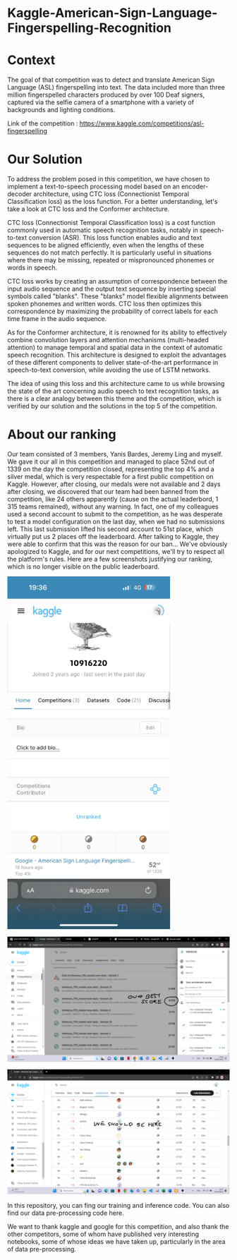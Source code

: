 # Kaggle-American-Sign-Language-Fingerspelling-Recognition

# Context

The goal of that competition was to detect and translate American Sign Language (ASL) fingerspelling into text. The data included more than three million fingerspelled characters produced by over 100 Deaf signers, captured via the selfie camera of a smartphone with a variety of backgrounds and lighting conditions.

Link of the competition : https://www.kaggle.com/competitions/asl-fingerspelling

# Our Solution

To address the problem posed in this competition, we have chosen to implement a text-to-speech processing model based on an encoder-decoder architecture, using CTC loss (Connectionist Temporal Classification loss) as the loss function. For a better understanding, let's take a look at CTC loss and the Conformer architecture.

CTC loss (Connectionist Temporal Classification loss) is a cost function commonly used in automatic speech recognition tasks, notably in speech-to-text conversion (ASR). This loss function enables audio and text sequences to be aligned efficiently, even when the lengths of these sequences do not match perfectly. It is particularly useful in situations where there may be missing, repeated or mispronounced phonemes or words in speech.

CTC loss works by creating an assumption of correspondence between the input audio sequence and the output text sequence by inserting special symbols called "blanks". These "blanks" model flexible alignments between spoken phonemes and written words. CTC loss then optimizes this correspondence by maximizing the probability of correct labels for each time frame in the audio sequence.

As for the Conformer architecture, it is renowned for its ability to effectively combine convolution layers and attention mechanisms (multi-headed attention) to manage temporal and spatial data in the context of automatic speech recognition. This architecture is designed to exploit the advantages of these different components to deliver state-of-the-art performance in speech-to-text conversion, while avoiding the use of LSTM networks.

The idea of using this loss and this architecture came to us while browsing the state of the art concerning audio speech to text recognition tasks, as there is a clear analogy between this theme and the competition, which is verified by our solution and the solutions in the top 5 of the competition.

# About our ranking 

Our team consisted of 3 members, Yanis Bardes, Jeremy Ling and myself. We gave it our all in this competition and managed to place 52nd out of 1339 on the day the competition closed, representing the top 4% and a silver medal, which is very respectable for a first public competition on Kaggle. However, after closing, our medals were not available and 2 days after closing, we discovered that our team had been banned from the competition, like 24 others apparently (cause on the actual leaderbord, 1 315 teams remained), without any warning. In fact, one of my colleagues used a second account to submit to the competition, as he was desperate to test a model configuration on the last day, when we had no submissions left. This last submission lifted his second account to 51st place, which virtually put us 2 places off the leaderboard. After talking to Kaggle, they were able to confirm that this was the reason for our ban... We've obviously apologized to Kaggle, and for our next competitions, we'll try to respect all the platform's rules. Here are a few screenshots justifying our ranking, which is no longer visible on the public leaderboard.

<img src="images/IMG_0056.jpg" height="800">

![](images/submissions.png)

![](images/leaderbord.png)


In this repository, you can fing our training and inference code. You can also find our data pre-processing code here.

We want to thank kaggle and google for this competition, and also thank the other competitors, some of whom have published very interesting notebooks, some of whose ideas we have taken up, particularly in the area of data pre-processing.
